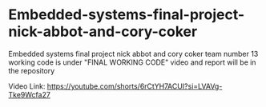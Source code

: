 # Embedded-systems-final-project-nick-abbot-and-cory-coker
Embedded systems final project nick abbot and cory coker
team number 13
working code is under "FINAL WORKING CODE"
video and report will be in the repository

Video Link:
https://youtube.com/shorts/6rCtYH7ACUI?si=LVAVg-Tke9Wcfa27
